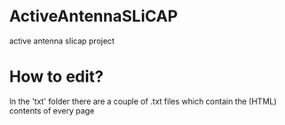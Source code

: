 # ActiveAntennaSLiCAP
active antenna slicap project


# How to edit?

In the 'txt' folder there are a couple of .txt files which contain the (HTML) contents of every page
